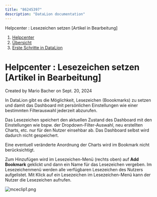 ```yaml
---
title: "86245397"
description: "DataLion documentation"
---
```


Helpcenter : Lesezeichen setzen \[Artikel in Bearbeitung\]  

1.  [Helpcenter](index.html)
2.  [Übersicht](2982609.html)
3.  [Erste Schritte in DataLion](Erste-Schritte-in-DataLion_3473511.html)

# Helpcenter : Lesezeichen setzen \[Artikel in Bearbeitung\]

Created by Mario Bacher on Sept. 20, 2024

In DataLion gibt es die Möglichkeit, Lesezeichen (Boookmarks) zu setzen und damit das Dashboard mit persönlichen Einstellungen wie einer bestimmten Filterauswahl jederzeit abzurufen.

Das Lesezeichen speichert den aktuellen Zustand des Dashboard mit den Einstellungen wie bspw. der Dropdown-Filter-Auswahl, neu erstellten Charts, etc. nur für den Nutzer einsehbar ab. Das Dashboard selbst wird dadurch nicht gespeichert. 

Eine eventuell veränderte Anordnung der Charts wird im Bookmark nicht berücksichtigt. 

Zum Hinzufügen wird im Lesezeichen-Menü (rechts oben) auf **Add Bookmark** geklickt und dann ein Name für das Lesezeichen vergeben. Im Lesezeichenmenü werden alle verfügbaren Lesezeichen des Nutzers aufgelistet. Mit Klick auf ein Lesezeichen im Lesezeichen-Menü kann der Nutzer die Lesezeichen aufrufen. 

![mceclip1.png](/img/86245410.png?width=555)